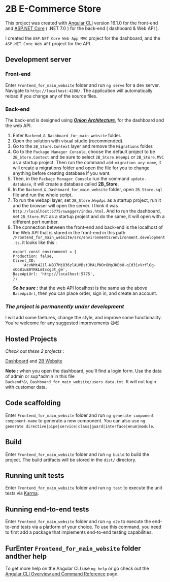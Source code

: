 # 2B E-Commerce Store

This project was created with [Angular CLI](https://github.com/angular/angular-cli) version 16.1.0 for the front-end and [ASP.NET Core](https://github.com/dotnet/AspNetCore.Docs) ( .NET 7.0 ) for the back-end ( dashboard & Web API ).

I created the `ASP.NET Core Web App MVC` project for the dashboard, and the `ASP.NET Core Web API` project for the API.

## Development server

### Front-end

Enter `Frontend_for_main_website` folder and run `ng serve` for a dev server. Navigate to `http://localhost:4200/`. The application will automatically reload if you change any of the source files.

### Back-end

The back-end is designed using **_[Onion Architecture](https://www.google.com/search?q=onion+architecture+c%23&oq=onion+arch&aqs=chrome.0.35i39i650j69i64j69i57j0i512l5.5228j0j9&sourceid=chrome&ie=UTF-8)_**, for the dashboard and the web API.

1. Enter `Backend_&_Dashboard_for_main_website` folder.
2. Open the solution with visual studio (recommended).
3. Go to the `2B_Store.Context` layer and remove the `Migrations` folder.
4. Go to the `Package Manager Console`, choose the default project to be `2B_Store.Context` and be sure to select `2B_Store.WepApi` or `2B_Store.MVC` as a startup project. Then run the command `add-migration any-name`, it will create a migrations folder and open the file for you to change anything before creating database if you want.
5. Then, in the `Package Manager Console` run the command `update-database`, it will create a database called **2B_Store**.
6. In the `Backend_&_Dashboard_for_main_website` folder, open `2B_Store.sql` file and run the whole script.
7. To run the webapi layer, set `2B_Store.WepApi` as a startup project, run it and the browser will open the server. I think it was `http://localhost:5775/swagger/index.html`. And to run the dashboard, set `2B_Store.MVC` as a startup project and do the same, it will open with a different port number.
8. The connection between the front-end and back-end is the localhost of the Web API that is stored in the front-end in this path `/Frontend_for_main_website/src/environments/environment.development.ts`. it looks like this :
   ```
   export const environment = {
   Production: false,
   Client_ID:
       'AcvNMt421l-NBJ7Mj836zlAUVBstJMALPNOr8MpJKDbH-qCd31vVrflOg-sOoB1uB8YNkLmtccg3t_gw',
   BaseApiUrl: 'http://localhost:5775',
   };
   ```
   **_So be sure :_** that the web API localhost is the same as the above `BaseApiUrl`, then you can place order, sign in, and create an account.

### _The project is permanently under development_

I will add some faetures, change the style, and improve some functionality. You're welcome for any suggested improvements 😃😍

## Hosted Projects

_Check out these 2 projects :_

[Dashboard](http://iti2bstoredashboard.somee.com/) and [2B Website](https://zesty-starlight-bfc4f9.netlify.app/)

**Note :** when you open the dashboard, you'll find a login form. Use the data of admin or sup*admin in this file `Backend*&\_Dashboard_for_main_website/users data.txt`. It will not login with customer data.

## Code scaffolding

Enter `Frontend_for_main_website` folder and run `ng generate component component-name` to generate a new component. You can also use `ng generate directive|pipe|service|class|guard|interface|enum|module`.

## Build

Enter `Frontend_for_main_website` folder and run `ng build` to build the project. The build artifacts will be stored in the `dist/` directory.

## Running unit tests

Enter `Frontend_for_main_website` folder and run `ng test` to execute the unit tests via [Karma](https://karma-runner.github.io).

## Running end-to-end tests

Enter `Frontend_for_main_website` folder and run `ng e2e` to execute the end-to-end tests via a platform of your choice. To use this command, you need to first add a package that implements end-to-end testing capabilities.

## FurEnter `Frontend_for_main_website` folder andther help

To get more help on the Angular CLI use `ng help` or go check out the [Angular CLI Overview and Command Reference](https://angular.io/cli) page.

